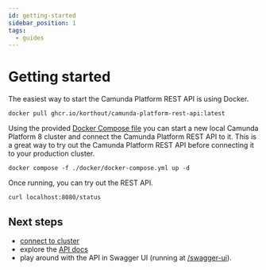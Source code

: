 ```yaml
---
id: getting-started
sidebar_position: 1
tags:
  - guides
---
```


# Getting started

The easiest way to start the Camunda Platform REST API is using Docker.

```shell
docker pull ghcr.io/korthout/camunda-platform-rest-api:latest
```

Using the provided [Docker Compose file](https://github.com/korthout/camunda-platform-rest-api/blob/main/docker/docker-compose.yml) you can start a new local Camunda Platform 8 cluster and connect the Camunda Platform REST API to it.
This is a great way to try out the Camunda Platform REST API before connecting it to your production cluster.

```shell
docker compose -f ./docker/docker-compose.yml up -d
```

Once running, you can try out the REST API.

```shell
curl localhost:8080/status
```

## Next steps

- [connect to cluster](/docs/guides/connection)
- explore the [API docs](/docs/api)
- play around with the API in Swagger UI (running at [/swagger-ui](http://localhost:8080/swagger-ui.html/)).

